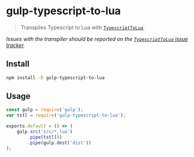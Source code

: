 # gulp-typescript-to-lua

> Transpiles Typescript to Lua with [`TypescriptToLua`](https://github.com/TypeScriptToLua/TypeScriptToLua).

*Issues with the transpiler should be reported on the [`TypescriptToLua` issue tracker](https://github.com/TypeScriptToLua/TypeScriptToLua/issues).*

## Install

```bash
npm install -D gulp-typescript-to-lua
```

## Usage

```javascript
const gulp = require('gulp');
var tstl = require('gulp-typescript-to-lua');

exports.default = () => (
	gulp.src('src/*.lua')
		.pipe(tstl())
		.pipe(gulp.dest('dist'))
);
```
